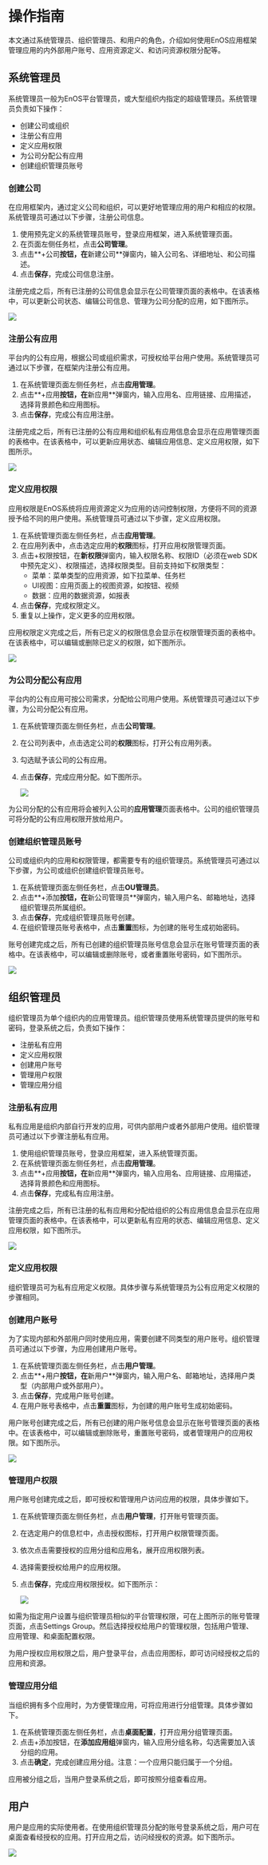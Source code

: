 # 操作指南
本文通过系统管理员、组织管理员、和用户的角色，介绍如何使用EnOS应用框架管理应用的内外部用户账号、应用资源定义、和访问资源权限分配等。

##  系统管理员
系统管理员一般为EnOS平台管理员，或大型组织内指定的超级管理员。系统管理员负责如下操作：

- 创建公司或组织
- 注册公有应用
- 定义应用权限
- 为公司分配公有应用
- 创建组织管理员账号

### 创建公司

在应用框架内，通过定义公司和组织，可以更好地管理应用的用户和相应的权限。系统管理员可通过以下步骤，注册公司信息。

1. 使用预先定义的系统管理员账号，登录应用框架，进入系统管理页面。
2. 在页面左侧任务栏，点击**公司管理**。
3. 点击**+公司**按钮，在**新建公司**弹窗内，输入公司名、详细地址、和公司描述。
4. 点击**保存**，完成公司信息注册。

注册完成之后，所有已注册的公司信息会显示在公司管理页面的表格中。在该表格中，可以更新公司状态、编辑公司信息、管理为公司分配的应用，如下图所示。

![](image\company_zh.png)

### 注册公有应用

平台内的公有应用，根据公司或组织需求，可授权给平台用户使用。系统管理员可通过以下步骤，在框架内注册公有应用。

1. 在系统管理页面左侧任务栏，点击**应用管理**。
2. 点击**+应用**按钮，在**新应用**弹窗内，输入应用名、应用链接、应用描述，选择背景颜色和应用图标。
3. 点击**保存**，完成公有应用注册。

注册完成之后，所有已注册的公有应用和组织私有应用信息会显示在应用管理页面的表格中。在该表格中，可以更新应用状态、编辑应用信息、定义应用权限，如下图所示。

![](image\public_app_zh.png)

### 定义应用权限

应用权限是EnOS系统将应用资源定义为应用的访问控制权限，方便将不同的资源授予给不同的用户使用。系统管理员可通过以下步骤，定义应用权限。

1. 在系统管理页面左侧任务栏，点击**应用管理**。
2. 在应用列表中，点击选定应用的**权限**图标，打开应用权限管理页面。
3. 点击+权限按钮，在**新权限**弹窗内，输入权限名称、权限ID（必须在web SDK中预先定义）、权限描述，选择权限类型。目前支持如下权限类型：
   - 菜单：菜单类型的应用资源，如下拉菜单、任务栏
   - UI视图：应用页面上的视图资源，如按钮、视频
   - 数据：应用的数据资源，如报表
4. 点击**保存**，完成权限定义。
5. 重复以上操作，定义更多的应用权限。

应用权限定义完成之后，所有已定义的权限信息会显示在权限管理页面的表格中。在该表格中，可以编辑或删除已定义的权限，如下图所示。

![](image\app_permission_zh.png)

### 为公司分配公有应用

平台内的公有应用可按公司需求，分配给公司用户使用。系统管理员可通过以下步骤，为公司分配公有应用。

1. 在系统管理页面左侧任务栏，点击**公司管理**。

2. 在公司列表中，点击选定公司的**权限**图标，打开公有应用列表。

3. 勾选赋予该公司的公有应用。

4. 点击**保存**，完成应用分配。如下图所示。

   ![](image\assign_app_zh.png)

为公司分配的公有应用将会被列入公司的**应用管理**页面表格中。公司的组织管理员可将分配的公有应用权限开放给用户。

### 创建组织管理员账号

公司或组织内的应用和权限管理，都需要专有的组织管理员。系统管理员可通过以下步骤，为公司或组织创建组织管理员账号。

1. 在系统管理页面左侧任务栏，点击**OU管理员**。
2. 点击**+添加**按钮，在**新公司管理员**弹窗内，输入用户名、邮箱地址，选择组织管理员所属组织。
3. 点击**保存**，完成组织管理员账号创建。
4. 在组织管理员账号表格中，点击**重置**图标，为创建的账号生成初始密码。

账号创建完成之后，所有已创建的组织管理员账号信息会显示在账号管理页面的表格中。在该表格中，可以编辑或删除账号，或者重置账号密码，如下图所示。

![](image\create_ouadmin_zh.png)

##  组织管理员

组织管理员为单个组织内的应用管理员。组织管理员使用系统管理员提供的账号和密码，登录系统之后，负责如下操作：

- 注册私有应用
- 定义应用权限
- 创建用户账号
- 管理用户权限
- 管理应用分组

### 注册私有应用

私有应用是组织内部自行开发的应用，可供内部用户或者外部用户使用。组织管理员可通过以下步骤注册私有应用。

1. 使用组织管理员账号，登录应用框架，进入系统管理页面。
2. 在系统管理页面左侧任务栏，点击**应用管理**。
3. 点击**+应用**按钮，在**新应用**弹窗内，输入应用名、应用链接、应用描述，选择背景颜色和应用图标。
4. 点击**保存**，完成私有应用注册。

注册完成之后，所有已注册的私有应用和分配给组织的公有应用信息会显示在应用管理页面的表格中。在该表格中，可以更新私有应用的状态、编辑应用信息、定义应用权限，如下图所示。

![](image\private_app_zh.png)

### 定义应用权限

组织管理员可为私有应用定义权限。具体步骤与系统管理员为公有应用定义权限的步骤相同。

### 创建用户账号

为了实现内部和外部用户同时使用应用，需要创建不同类型的用户账号。组织管理员可通过以下步骤，为应用创建用户账号。

1. 在系统管理页面左侧任务栏，点击**用户管理**。
2. 点击**+用户**按钮，在**新用户**弹窗内，输入用户名、邮箱地址，选择用户类型（内部用户或外部用户）。
3. 点击**保存**，完成用户账号创建。
4. 在用户账号表格中，点击**重置**图标，为创建的用户账号生成初始密码。

用户账号创建完成之后，所有已创建的用户账号信息会显示在账号管理页面的表格中。在该表格中，可以编辑或删除账号，重置账号密码，或者管理用户的应用权限。如下图所示。

![](image\create_user_zh.png)

### 管理用户权限

用户账号创建完成之后，即可授权和管理用户访问应用的权限，具体步骤如下。

1. 在系统管理页面左侧任务栏，点击**用户管理**，打开账号管理页面。

2. 在选定用户的信息栏中，点击授权图标，打开用户权限管理页面。

3. 依次点击需要授权的应用分组和应用名，展开应用权限列表。

4. 选择需要授权给用户的应用权限。

5. 点击**保存**，完成应用权限授权。如下图所示：

   ![](image\user_permission_zh.png)

如需为指定用户设置与组织管理员相似的平台管理权限，可在上图所示的账号管理页面，点击Settings Group。然后选择授权给用户的管理权限，包括用户管理、应用管理、和桌面配置权限。

为用户授权应用权限之后，用户登录平台，点击应用图标，即可访问经授权之后的应用和资源。

### 管理应用分组

当组织拥有多个应用时，为方便管理应用，可将应用进行分组管理。具体步骤如下。

1. 在系统管理页面左侧任务栏，点击**桌面配置**，打开应用分组管理页面。
2. 点击+添加按钮，在**添加应用组**弹窗内，输入应用分组名称，勾选需要加入该分组的应用。
3. 点击**确定**，完成创建应用分组。注意：一个应用只能归属于一个分组。

应用被分组之后，当用户登录系统之后，即可按照分组查看应用。

## 用户

用户是应用的实际使用者。在使用组织管理员分配的账号登录系统之后，用户可在桌面查看经授权的应用。打开应用之后，访问经授权的资源。如下图所示。

![](image\user_view.png)